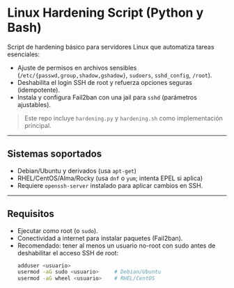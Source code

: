 # Linux Hardening Script (Python y Bash)

Script de hardening básico para servidores Linux que automatiza tareas esenciales:

- Ajuste de permisos en archivos sensibles (`/etc/{passwd,group,shadow,gshadow}`, `sudoers`, `sshd_config`, `/root`).
- Deshabilita el login SSH de root y refuerza opciones seguras (idempotente).
- Instala y configura Fail2ban con una jail para `sshd` (parámetros ajustables).

> Este repo incluye `hardening.py` y `hardening.sh` como implementación principal.

---

## Sistemas soportados

- Debian/Ubuntu y derivados (usa `apt-get`)
- RHEL/CentOS/Alma/Rocky (usa `dnf` o `yum`; intenta EPEL si aplica)
- Requiere `openssh-server` instalado para aplicar cambios en SSH.

---

## Requisitos

- Ejecutar como root (o `sudo`).
- Conectividad a internet para instalar paquetes (Fail2ban).
- Recomendado: tener al menos un usuario no-root con sudo antes de deshabilitar el acceso SSH de root:
  ```bash
  adduser <usuario>
  usermod -aG sudo <usuario>     # Debian/Ubuntu
  usermod -aG wheel <usuario>    # RHEL/CentOS
